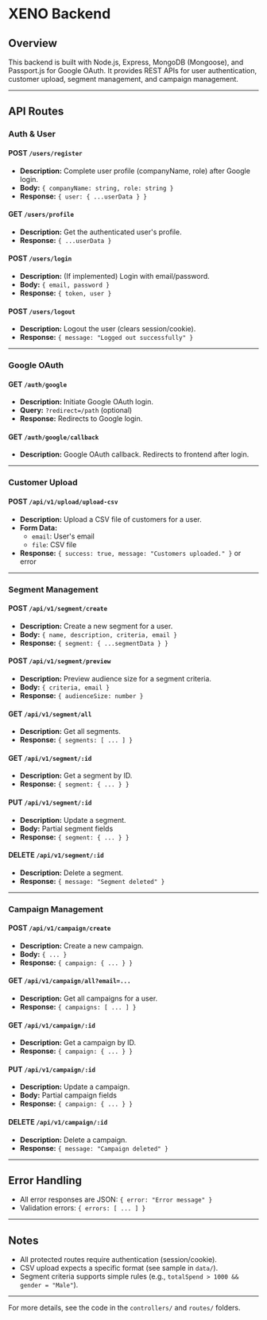# XENO Backend

## Overview
This backend is built with Node.js, Express, MongoDB (Mongoose), and Passport.js for Google OAuth. It provides REST APIs for user authentication, customer upload, segment management, and campaign management.

---

## API Routes

### Auth & User

#### POST `/users/register`
- **Description:** Complete user profile (companyName, role) after Google login.
- **Body:** `{ companyName: string, role: string }`
- **Response:** `{ user: { ...userData } }`

#### GET `/users/profile`
- **Description:** Get the authenticated user's profile.
- **Response:** `{ ...userData }`

#### POST `/users/login`
- **Description:** (If implemented) Login with email/password.
- **Body:** `{ email, password }`
- **Response:** `{ token, user }`

#### POST `/users/logout`
- **Description:** Logout the user (clears session/cookie).
- **Response:** `{ message: "Logged out successfully" }`

---

### Google OAuth

#### GET `/auth/google`
- **Description:** Initiate Google OAuth login.
- **Query:** `?redirect=/path` (optional)
- **Response:** Redirects to Google login.

#### GET `/auth/google/callback`
- **Description:** Google OAuth callback. Redirects to frontend after login.

---

### Customer Upload

#### POST `/api/v1/upload/upload-csv`
- **Description:** Upload a CSV file of customers for a user.
- **Form Data:**
  - `email`: User's email
  - `file`: CSV file
- **Response:** `{ success: true, message: "Customers uploaded." }` or error

---

### Segment Management

#### POST `/api/v1/segment/create`
- **Description:** Create a new segment for a user.
- **Body:** `{ name, description, criteria, email }`
- **Response:** `{ segment: { ...segmentData } }`

#### POST `/api/v1/segment/preview`
- **Description:** Preview audience size for a segment criteria.
- **Body:** `{ criteria, email }`
- **Response:** `{ audienceSize: number }`

#### GET `/api/v1/segment/all`
- **Description:** Get all segments.
- **Response:** `{ segments: [ ... ] }`

#### GET `/api/v1/segment/:id`
- **Description:** Get a segment by ID.
- **Response:** `{ segment: { ... } }`

#### PUT `/api/v1/segment/:id`
- **Description:** Update a segment.
- **Body:** Partial segment fields
- **Response:** `{ segment: { ... } }`

#### DELETE `/api/v1/segment/:id`
- **Description:** Delete a segment.
- **Response:** `{ message: "Segment deleted" }`

---

### Campaign Management

#### POST `/api/v1/campaign/create`
- **Description:** Create a new campaign.
- **Body:** `{ ... }`
- **Response:** `{ campaign: { ... } }`

#### GET `/api/v1/campaign/all?email=...`
- **Description:** Get all campaigns for a user.
- **Response:** `{ campaigns: [ ... ] }`

#### GET `/api/v1/campaign/:id`
- **Description:** Get a campaign by ID.
- **Response:** `{ campaign: { ... } }`

#### PUT `/api/v1/campaign/:id`
- **Description:** Update a campaign.
- **Body:** Partial campaign fields
- **Response:** `{ campaign: { ... } }`

#### DELETE `/api/v1/campaign/:id`
- **Description:** Delete a campaign.
- **Response:** `{ message: "Campaign deleted" }`

---

## Error Handling
- All error responses are JSON: `{ error: "Error message" }`
- Validation errors: `{ errors: [ ... ] }`

---

## Notes
- All protected routes require authentication (session/cookie).
- CSV upload expects a specific format (see sample in `data/`).
- Segment criteria supports simple rules (e.g., `totalSpend > 1000 && gender = "Male"`).

---

For more details, see the code in the `controllers/` and `routes/` folders.
